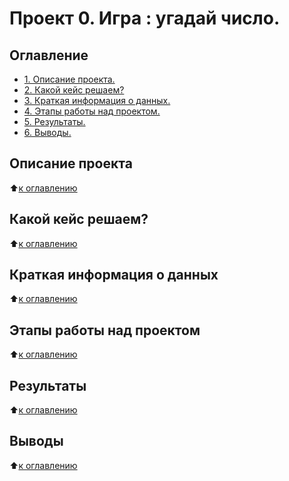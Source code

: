 
# Проект 0. Игра : угадай число.

## Оглавление
* [1. Описание проекта.]()
* [2. Какой кейс решаем?]()
* [3. Краткая информация о данных.]()
* [4. Этапы работы над проектом.]()
* [5. Результаты.]()
* [6. Выводы.]()

## Описание проекта

:arrow_up:[к оглавлению](https://github.com/bomjprog/rightrep/tree/main/project_0/README.md#Оглавление)

## Какой кейс решаем?

:arrow_up:[к оглавлению](https://github.com/bomjprog/rightrep/tree/main/project_0/README.md#Оглавление)

## Краткая информация о данных

:arrow_up:[к оглавлению](https://github.com/bomjprog/rightrep/tree/main/project_0/README.md#Оглавление)

## Этапы работы над проектом

:arrow_up:[к оглавлению](https://github.com/bomjprog/rightrep/tree/main/project_0/README.md#Оглавление)

## Результаты

:arrow_up:[к оглавлению](https://github.com/bomjprog/rightrep/tree/main/project_0/README.md#Оглавление)

## Выводы

:arrow_up:[к оглавлению](https://github.com/bomjprog/rightrep/tree/main/project_0/README.md#Оглавление)